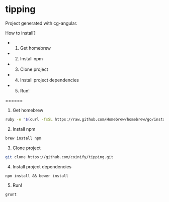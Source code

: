 tipping
=======

Project generated with cg-angular.

How to install?
- 1. Get homebrew
- 2. Install npm
- 3. Clone project
- 4. Install project dependencies
- 5. Run!


======
1. Get homebrew

```bash
ruby -e "$(curl -fsSL https://raw.github.com/Homebrew/homebrew/go/install)"
```

2. Install npm

```bash
brew install npm
```

3. Clone project

```bash
git clone https://github.com/coinify/tipping.git
```

4. Install project dependencies

```
npm install && bower install
```

5. Run!

```bash
grunt
```
